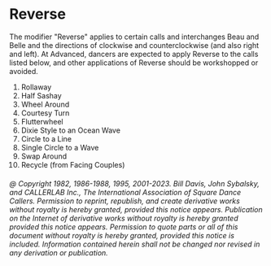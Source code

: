 
# Reverse

The modifier "Reverse" applies to certain calls and interchanges Beau and Belle and the
directions of clockwise and counterclockwise (and also right and left). At Advanced, dancers are
expected to apply Reverse to the calls listed below, and other applications of Reverse should be
workshopped or avoided.
 
1. Rollaway 
2. Half Sashay 
3. Wheel Around 
4. Courtesy Turn 
5. Flutterwheel 
6. Dixie Style to an Ocean Wave 
7. Circle to a Line 
8. Single Circle to a Wave 
9. Swap Around 
10. Recycle (from Facing Couples) 

###### @ Copyright 1982, 1986-1988, 1995, 2001-2023. Bill Davis, John Sybalsky, and CALLERLAB Inc., The International Association of Square Dance Callers. Permission to reprint, republish, and create derivative works without royalty is hereby granted, provided this notice appears. Publication on the Internet of derivative works without royalty is hereby granted provided this notice appears. Permission to quote parts or all of this document without royalty is hereby granted, provided this notice is included. Information contained herein shall not be changed nor revised in any derivation or publication.